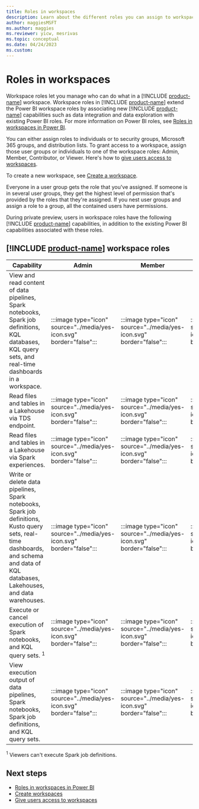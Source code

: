 ```yaml
---
title: Roles in workspaces
description: Learn about the different roles you can assign to workspace users to grant access to read, write, edit, and more.
author: maggiesMSFT
ms.author: maggies
ms.reviewer: yicw, mesrivas
ms.topic: conceptual
ms.date: 04/24/2023
ms.custom: 
---
```


# Roles in workspaces

Workspace roles let you manage who can do what in a [!INCLUDE [product-name](../includes/product-name.md)] workspace. Workspace roles in [!INCLUDE [product-name](../includes/product-name.md)] extend the Power BI workspace roles by associating new [!INCLUDE [product-name](../includes/product-name.md)] capabilities such as data integration and data exploration with existing Power BI roles. For more information on Power BI roles, see [Roles in workspaces in Power BI](/power-bi/collaborate-share/service-new-workspaces).

You can either assign roles to individuals or to security groups, Microsoft 365 groups, and distribution lists. To grant access to a workspace, assign those user groups or individuals to one of the workspace roles: Admin, Member, Contributor, or Viewer. Here's how to [give users access to workspaces](give-access-workspaces.md).

To create a new workspace, see [Create a workspace](create-workspaces.md).

Everyone in a user group gets the role that you've assigned. If someone is in several user groups, they get the highest level of permission that's provided by the roles that they're assigned. If you nest user groups and assign a role to a group, all the contained users have permissions.

During private preview, users in workspace roles have the following [!INCLUDE [product-name](../includes/product-name.md)] capabilities, in addition to the existing Power BI capabilities associated with these roles.

## [!INCLUDE [product-name](../includes/product-name.md)] workspace roles

| Capability   | Admin | Member | Contributor | Viewer|
|---|---|---|---|---|
|View and read content of data pipelines, Spark notebooks, Spark job definitions, KQL databases, KQL query sets, and real-time dashboards in a workspace. | :::image type="icon" source="../media/yes-icon.svg" border="false"::: | :::image type="icon" source="../media/yes-icon.svg" border="false"::: | :::image type="icon" source="../media/yes-icon.svg" border="false"::: | :::image type="icon" source="../media/yes-icon.svg" border="false":::|
|Read files and tables in a Lakehouse via TDS endpoint. | :::image type="icon" source="../media/yes-icon.svg" border="false"::: | :::image type="icon" source="../media/yes-icon.svg" border="false"::: | :::image type="icon" source="../media/yes-icon.svg" border="false"::: | :::image type="icon" source="../media/yes-icon.svg" border="false":::|
|Read files and tables in a Lakehouse via Spark experiences. | :::image type="icon" source="../media/yes-icon.svg" border="false"::: | :::image type="icon" source="../media/yes-icon.svg" border="false"::: | :::image type="icon" source="../media/yes-icon.svg" border="false"::: | -|
|Write or delete data pipelines, Spark notebooks, Spark job definitions, Kusto query sets, real-time dashboards, and schema and data of KQL databases, Lakehouses, and data warehouses. | :::image type="icon" source="../media/yes-icon.svg" border="false"::: | :::image type="icon" source="../media/yes-icon.svg" border="false"::: | :::image type="icon" source="../media/yes-icon.svg" border="false"::: | -|
|Execute or cancel execution of Spark notebooks, and KQL query sets. <sup>1</sup> | :::image type="icon" source="../media/yes-icon.svg" border="false"::: | :::image type="icon" source="../media/yes-icon.svg" border="false"::: | :::image type="icon" source="../media/yes-icon.svg" border="false"::: |   :::image type="icon" source="../media/yes-icon.svg" border="false":::|
|View execution output of data pipelines, Spark notebooks, Spark job definitions, and KQL query sets. | :::image type="icon" source="../media/yes-icon.svg" border="false"::: | :::image type="icon" source="../media/yes-icon.svg" border="false"::: | :::image type="icon" source="../media/yes-icon.svg" border="false"::: | -|

<sup>1</sup> Viewers can't execute Spark job definitions. 

## Next steps

- [Roles in workspaces in Power BI](/power-bi/collaborate-share/service-new-workspaces.md)
- [Create workspaces](create-workspaces.md)
- [Give users access to workspaces](give-access-workspaces.md)
